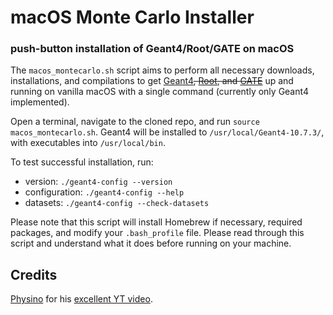 # macOS Monte Carlo Installer
### push-button installation of Geant4/Root/GATE on macOS

The `macos_montecarlo.sh` script aims to perform all necessary downloads, installations, and compilations to get [Geant4](https://geant4.web.cern.ch)~~, [Root](https://root.cern.ch), and [GATE](http://www.opengatecollaboration.org)~~ up and running on vanilla macOS with a single command (currently only Geant4 implemented).

Open a terminal, navigate to the cloned repo, and run `source macos_montecarlo.sh`. Geant4 will be installed to `/usr/local/Geant4-10.7.3/`, with executables into `/usr/local/bin`.

To test successful installation, run:
- version: `./geant4-config --version`
- configuration: `./geant4-config --help`
- datasets: `./geant4-config --check-datasets`

Please note that this script will install Homebrew if necessary, required packages, and modify your `.bash_profile` file. Please read through this script and understand what it does before running on your machine.

## Credits

[Physino](https://www.youtube.com/c/PhysinoXyz) for his [excellent YT video](https://www.youtube.com/watch?v=Qk34s9xIF_4&t=839s).